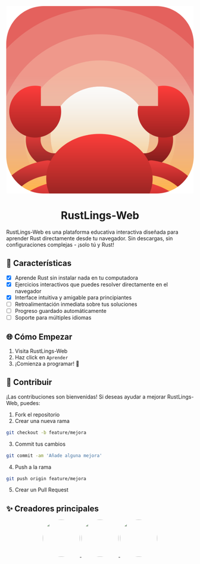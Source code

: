 <div align="center">
<img src="./public/logo.svg"/>
<h1>RustLings-Web</h1>
</div>

RustLings-Web es una plataforma educativa interactiva diseñada para aprender Rust directamente desde tu navegador. Sin descargas, sin configuraciones complejas - ¡solo tú y Rust!

## 🚀 Características

* [x] Aprende Rust sin instalar nada en tu computadora
* [x] Ejercicios interactivos que puedes resolver directamente en el navegador
* [x] Interface intuitiva y amigable para principiantes
* [ ] Retroalimentación inmediata sobre tus soluciones
* [ ] Progreso guardado automáticamente
* [ ] Soporte para múltiples idiomas

## 🌐 Cómo Empezar

1. Visita RustLings-Web
2. Haz click en `Aprender`
3. ¡Comienza a programar! 🦀

## 🤝 Contribuir

¡Las contribuciones son bienvenidas! Si deseas ayudar a mejorar RustLings-Web, puedes:

1. Fork el repositorio
2. Crear una nueva rama

```bash
git checkout -b feature/mejora
```

3. Commit tus cambios

```bash
git commit -am 'Añade alguna mejora'
```

4. Push a la rama

```bash
git push origin feature/mejora
```

5. Crear un Pull Request

## ✨ Creadores principales

<div align="center">
<a href="https://github.com/SergioRibera" target="_blank">
  <img src="https://avatars.githubusercontent.com/u/56278796?v=4" style="border-radius: 50%; width: 100px; height: 100px;" />
</a>
<a href="https://github.com/Wilovy09" target="_blank">
  <img src="https://avatars.githubusercontent.com/u/68057133?v=4" style="border-radius: 50%; width: 100px; height: 100px;" />
</a>
<a href="https://github.com/JonathanACO" target="_blank">
  <img src="https://avatars.githubusercontent.com/u/115114575?v=4" style="border-radius: 50%; width: 100px; height: 100px;" />
</a>
</div>
